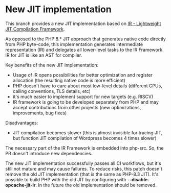 New JIT implementation
======================

This branch provides a new JIT implementation based on [IR - Lightweight
JIT Compilation Framework](https://github.com/dstogov/ir).

As opposed to the PHP 8.* JIT approach that generates native code directly from
PHP byte-code, this implementation generates intermediate representation (IR)
and delegates all lower-level tasks to the IR Framework. IR for JIT is like an
AST for compiler.

Key benefits of the new JIT implementation:
- Usage of IR opens possibilities for better optimization and register
  allocation (the resulting native code is more efficient)
- PHP doesn't have to care about most low-level details (different CPUs,
  calling conventions, TLS details, etc)
- it's much easier to implement support for new targets (e.g. RISCV)
- IR framework is going to be developed separately from PHP and may accept
  contributions from other projects (new optimizations, improvements, bug fixes)

Disadvantages:
- JIT compilation becomes slower (this is almost invisible for tracing
  JIT, but function JIT compilation of Wordpress becomes 4 times slower)

The necessary part of the IR Framework is embedded into php-src. So, the PR
doesn't introduce new dependencies.

The new JIT implementation successfully passes all CI workflows, but it's still
not mature and may cause failures. To reduce risks, this patch doesn't remove
the old JIT implementation (that is the same as PHP-8.3 JIT). It's possible
to build PHP with the old JIT by configuring with **--disable-opcache-jit-ir**.
In the future the old implementation should be removed.
